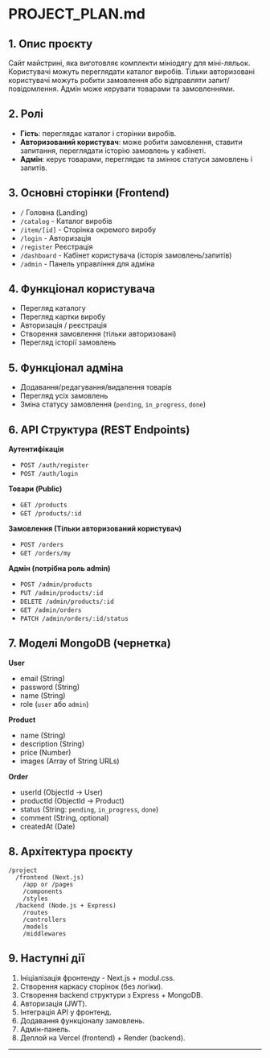 # PROJECT_PLAN.md

## 1. Опис проєкту

Сайт майстрині, яка виготовляє комплекти мініодягу для міні-ляльок. Користувачі можуть переглядати каталог виробів. Тільки авторизовані користувачі можуть робити замовлення або відправляти запит/повідомлення. Адмін може керувати товарами та замовленнями.

## 2. Ролі

* **Гість**: переглядає каталог і сторінки виробів.
* **Авторизований користувач**: може робити замовлення, ставити запитання, переглядати історію замовлень у кабінеті.
* **Адмін**: керує товарами, переглядає та змінює статуси замовлень і запитів.

## 3. Основні сторінки (Frontend)

* `/`  Головна (Landing)
* `/catalog` - Каталог виробів
* `/item/[id]` - Сторінка окремого виробу
* `/login` - Авторизація
* `/register`  Реєстрація
* `/dashboard` - Кабінет користувача (історія замовлень/запитів)
* `/admin` - Панель управління для адміна

## 4. Функціонал користувача

* Перегляд каталогу
* Перегляд картки виробу
* Авторизація / реєстрація
* Створення замовлення (тільки авторизовані)
* Перегляд історії замовлень

## 5. Функціонал адміна

* Додавання/редагування/видалення товарів
* Перегляд усіх замовлень
* Зміна статусу замовлення (`pending`, `in_progress`, `done`)

## 6. API Структура (REST Endpoints)

**Аутентифікація**

* `POST /auth/register`
* `POST /auth/login`

**Товари (Public)**

* `GET /products`
* `GET /products/:id`

**Замовлення (Тільки авторизований користувач)**

* `POST /orders`
* `GET /orders/my`

**Адмін (потрібна роль admin)**

* `POST /admin/products`
* `PUT /admin/products/:id`
* `DELETE /admin/products/:id`
* `GET /admin/orders`
* `PATCH /admin/orders/:id/status`

## 7. Моделі MongoDB (чернетка)

**User**

* email (String)
* password (String)
* name (String)
* role (`user` або `admin`)

**Product**

* name (String)
* description (String)
* price (Number)
* images (Array of String URLs)

**Order**

* userId (ObjectId -> User)
* productId (ObjectId -> Product)
* status (String: `pending`, `in_progress`, `done`)
* comment (String, optional)
* createdAt (Date)

## 8. Архітектура проєкту

```
/project
  /frontend (Next.js)
    /app or /pages
    /components
    /styles
  /backend (Node.js + Express)
    /routes
    /controllers
    /models
    /middlewares
```

## 9. Наступні дії

1. Ініціалізація фронтенду - Next.js + modul.css.
2. Створення каркасу сторінок (без логіки).
3. Створення backend структури з Express + MongoDB.
4. Авторизація (JWT).
5. Інтеграція API у фронтенд.
6. Додавання функціоналу замовлень.
7. Адмін-панель.
8. Деплой на Vercel (frontend) + Render (backend).

---

